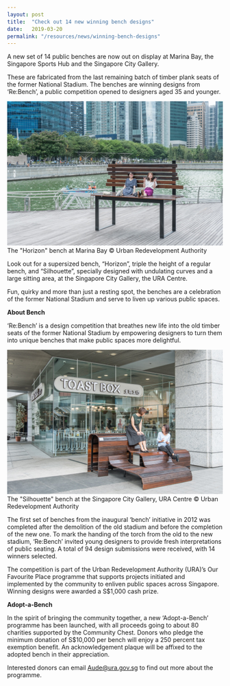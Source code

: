 ```yaml
---
layout: post
title:  "Check out 14 new winning bench designs"
date:   2019-03-20
permalink: "/resources/news/winning-bench-designs"
---
```

A new set of 14 public benches are now out on display at Marina Bay, the Singapore Sports Hub and the Singapore City Gallery.

These are fabricated from the last remaining batch of timber plank seats of the former National Stadium. The benches are winning designs from ‘Re:Bench’, a public competition opened to designers aged 35 and younger.  

![Horizon bench at Marina Bay](/images/Bench_Horizon_2019.jpg)
The "Horizon" bench at Marina Bay © Urban Redevelopment Authority

Look out for a supersized bench, “Horizon”, triple the height of a regular bench, and “Silhouette”, specially designed with undulating curves and a large sitting area, at the Singapore City Gallery, the URA Centre. 

Fun, quirky and more than just a resting spot, the benches are a celebration of the former National Stadium and serve to liven up various public spaces.

**About Bench**

‘Re:Bench’ is a design competition that breathes new life into the old timber seats of the former National Stadium by empowering designers to turn them into unique benches that make public spaces more delightful. 

![Silhouette bench at Singapore City Gallery at the URA Centre](/images/Bench_Silhouette_2019.jpg)
The "Silhouette" bench at the Singapore City Gallery, URA Centre © Urban Redevelopment Authority

The first set of benches from the inaugural ‘bench’ initiative in 2012 was completed after the demolition of the old stadium and before the completion of the new one. To mark the handing of the torch from the old to the new stadium, ‘Re:Bench’ invited young designers to provide fresh interpretations of public seating. A total of 94 design submissions were received, with 14 winners selected.

The competition is part of the Urban Redevelopment Authority (URA)’s Our Favourite Place programme that supports projects initiated and implemented by the community to enliven public spaces across Singapore. Winning designs were awarded a S$1,000 cash prize.

**Adopt-a-Bench**

In the spirit of bringing the community together, a new ‘Adopt-a-Bench’ programme has been launched, with all proceeds going to about 80 charities supported by the Community Chest. Donors who pledge the minimum donation of S$10,000 per bench will enjoy a 250 percent tax exemption benefit. An acknowledgement plaque will be affixed to the adopted bench in their appreciation. 

Interested donors can email Aude@ura.gov.sg to find out more about the programme.




